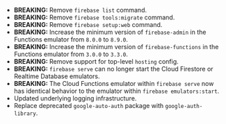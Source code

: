 * **BREAKING:** Remove `firebase list` command.
* **BREAKING:** Remove `firebase tools:migrate` command.
* **BREAKING:** Remove `firebase setup:web` command.
* **BREAKING:** Increase the minimum version of `firebase-admin` in the Functions emulator from `8.0.0` to `8.9.0`.
* **BREAKING:** Increase the minimum version of `firebase-functions` in the Functions emulator from `3.0.0` to `3.3.0`.
* **BREAKING:** Remove support for top-level `hosting` config.
* **BREAKING:** `firebase serve` can no longer start the Cloud Firestore or Realtime Database emulators.
* **BREAKING:** The Cloud Functions emulator within `firebase serve` now has identical behavior to the emulator within `firebase emulators:start`.
* Updated underlying logging infrastructure.
* Replace deprecated `google-auto-auth` package with `google-auth-library`.